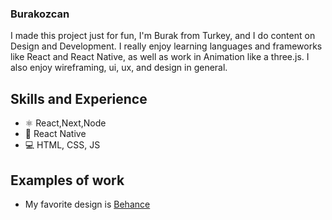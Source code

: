 
### Burakozcan
I made this project just for fun, 
I'm Burak from Turkey, and I do content on Design and Development. I really enjoy learning languages and frameworks like React and React Native, as well as work in Animation like a three.js. I also enjoy wireframing, ui, ux, and design in general.

## Skills and Experience  
- ⚛ React,Next,Node
- 📱 React Native 
- 💻 HTML, CSS, JS

## Examples of work 
 - My favorite design is [Behance](https://www.behance.net/burrakozcaan)
